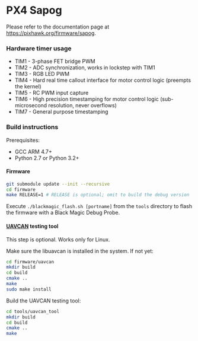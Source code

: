 PX4 Sapog
=========

Please refer to the documentation page at <https://pixhawk.org/firmware/sapog>.

### Hardware timer usage

* TIM1 - 3-phase FET bridge PWM
* TIM2 - ADC synchronization, works in lockstep with TIM1
* TIM3 - RGB LED PWM
* TIM4 - Hard real time callout interface for motor control logic (preempts the kernel)
* TIM5 - RC PWM input capture
* TIM6 - High precision timestamping for motor control logic (sub-microsecond resolution, never overflows)
* TIM7 - General purpose timestamping

### Build instructions

Prerequisites:

* GCC ARM 4.7+
* Python 2.7 or Python 3.2+

#### Firmware

```bash
git submodule update --init --recursive
cd firmware
make RELEASE=1 # RELEASE is optional; omit to build the debug version
```

Execute `./blackmagic_flash.sh [portname]` from the `tools` directory to flash the firmware with a Black Magic Debug Probe.

#### [UAVCAN](http://uavcan.org/) testing tool

This step is optional. Works only for Linux.

Make sure the libuavcan is installed in the system. If not yet:

```bash
cd firmware/uavcan
mkdir build
cd build
cmake ..
make
sudo make install
```

Build the UAVCAN testing tool:
```bash
cd tools/uavcan_tool
mkdir build
cd build
cmake ..
make
```
